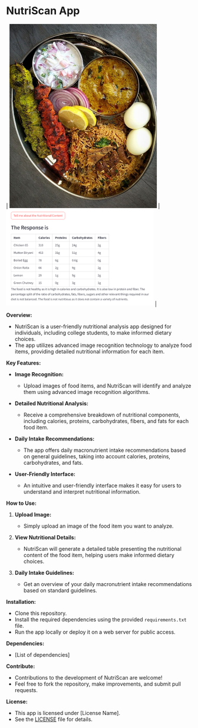 # NutriScan App
 
| <img src="d5e4b9404ae867206c2945b4f51186e4.jpg" width="400"/> | <img src="Screenshot 2024-01-30 195300.png" width="400"/> |

**Overview:**

- NutriScan is a user-friendly nutritional analysis app designed for individuals, including college students, to make informed dietary choices.
- The app utilizes advanced image recognition technology to analyze food items, providing detailed nutritional information for each item.

**Key Features:**

- **Image Recognition:**
  - Upload images of food items, and NutriScan will identify and analyze them using advanced image recognition algorithms.

- **Detailed Nutritional Analysis:**
  - Receive a comprehensive breakdown of nutritional components, including calories, proteins, carbohydrates, fibers, and fats for each food item.

- **Daily Intake Recommendations:**
  - The app offers daily macronutrient intake recommendations based on general guidelines, taking into account calories, proteins, carbohydrates, and fats.

- **User-Friendly Interface:**
  - An intuitive and user-friendly interface makes it easy for users to understand and interpret nutritional information.

**How to Use:**

1. **Upload Image:**
   - Simply upload an image of the food item you want to analyze.

2. **View Nutritional Details:**
   - NutriScan will generate a detailed table presenting the nutritional content of the food item, helping users make informed dietary choices.

3. **Daily Intake Guidelines:**
   - Get an overview of your daily macronutrient intake recommendations based on standard guidelines.

**Installation:**

- Clone this repository.
- Install the required dependencies using the provided `requirements.txt` file.
- Run the app locally or deploy it on a web server for public access.

**Dependencies:**

- [List of dependencies]

**Contribute:**

- Contributions to the development of NutriScan are welcome!
- Feel free to fork the repository, make improvements, and submit pull requests.

**License:**

- This app is licensed under [License Name].
- See the [LICENSE](LICENSE) file for details.
